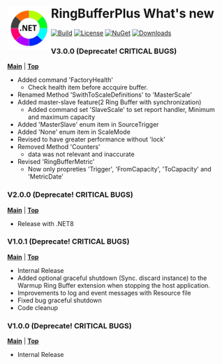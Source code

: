 ﻿# <img align="left" width="100" height="100" src="./images/icon.png">RingBufferPlus What's new
[![Build](https://github.com/FRACerqueira/RingBufferPlus/workflows/Build/badge.svg)](https://github.com/FRACerqueira/RingBufferPlus/actions/workflows/build.yml)
[![License](https://img.shields.io/badge/License-MIT-brightgreen.svg)](https://github.com/FRACerqueira/RingBufferPlus/blob/master/LICENSE)
[![NuGet](https://img.shields.io/nuget/v/RingBufferPlus)](https://www.nuget.org/packages/RingBufferPlus/)
[![Downloads](https://img.shields.io/nuget/dt/RingBufferPlus)](https://www.nuget.org/packages/RingBufferPlus/)

### V3.0.0 (Deprecate! CRITICAL BUGS)
[**Main**](index.md) | [**Top**](#ringbufferplus-whats-new)

- Added command 'FactoryHealth'
    - Check health item before accquire buffer.
- Renamed Method 'SwithToScaleDefinitions' to 'MasterScale'
- Added master-slave feature(2 Ring Buffer with synchronization)
    - Added command set 'SlaveScale' to set report handler, Minimum and maximum capacity
- Added 'MasterSlave' enum item in SourceTrigger
- Added 'None' enum item in ScaleMode
- Revised to have greater performance without 'lock'
- Removed Method 'Counters'
    - data was not relevant and inaccurate
- Revised 'RingBufferMetric' 
    - Now only propreties 'Trigger', 'FromCapacity', 'ToCapacity' and 'MetricDate'

### V2.0.0 (Deprecate! CRITICAL BUGS)
[**Main**](index.md) | [**Top**](#ringbufferplus-whats-new)

- Release with .NET8 

### V1.0.1 (Deprecate! CRITICAL BUGS)
[**Main**](index.md) | [**Top**](#ringbufferplus-whats-new)

- Internal Release
- Added optional graceful shutdown (Sync. discard instance) to the Warmup Ring Buffer extension when stopping the host application.
- Improvements to log and event messages with Resource file
- Fixed bug graceful shutdown
- Code cleanup

### V1.0.0 (Deprecate! CRITICAL BUGS)
[**Main**](index.md) | [**Top**](#ringbufferplus-whats-new)

- Internal Release

